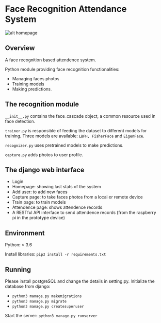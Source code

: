 # Face Recognition Attendance System

![alt homepage](https://github.com/YuHengKit/FaceRecognitionSystem/blob/master/homepage.PNG?raw=true)

## Overview

A face recognition based attendence system.

Python module providing face recognition functionalities:
  - Managing faces photos
  - Training models
  - Making predictions.

## The recognition module
```__init__.py``` contains the face_cascade object, a common resource used in face detection.

```trainer.py``` is responsible of feeding the dataset to different models for training.
Three models are available: ```LBPH, FisherFace``` and ```EigenFace```.

```recognizer.py``` uses pretrained models to make predictions.

```capture.py``` adds photos to user profile.


## The django web interface
- Login
- Homepage: showing last stats of the system
- Add user: to add new faces
- Capture page: to take faces photos from a local or remote device
- Train page: to train models
- Attendence page: shows attendence records
- A RESTful API interface to send attendence records (from the raspberry pi in the prototype device)


## Environment
Python: > 3.6

Install libraries: ```pip3 install -r requirements.txt```


## Running
Please install postgreSQL and change the details in setting.py.
Initialize the database from django:
- ```python3 manage.py makemigrations```
- ```python3 manage.py migrate```
- ```python3 manage.py createsuperuser```

Start the server:
```python3 manage.py runserver```

